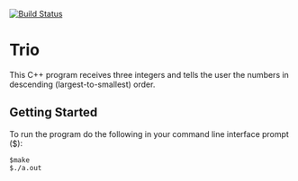 [![Build Status](https://travis-ci.com/asahnoun/Trio.svg?branch=master)](https://travis-ci.com/asahnoun/Trio)

# Trio

This C++ program receives three integers and tells the user the numbers in descending (largest-to-smallest) order.

## Getting Started

To run the program do the following in your command line interface prompt ($):

```
$make
$./a.out
```
